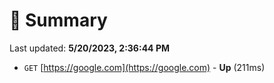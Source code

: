 # 📖 Summary
Last updated: **5/20/2023, 2:36:44 PM**

- `GET` [https://google.com](https://google.com) - **Up** (211ms)
